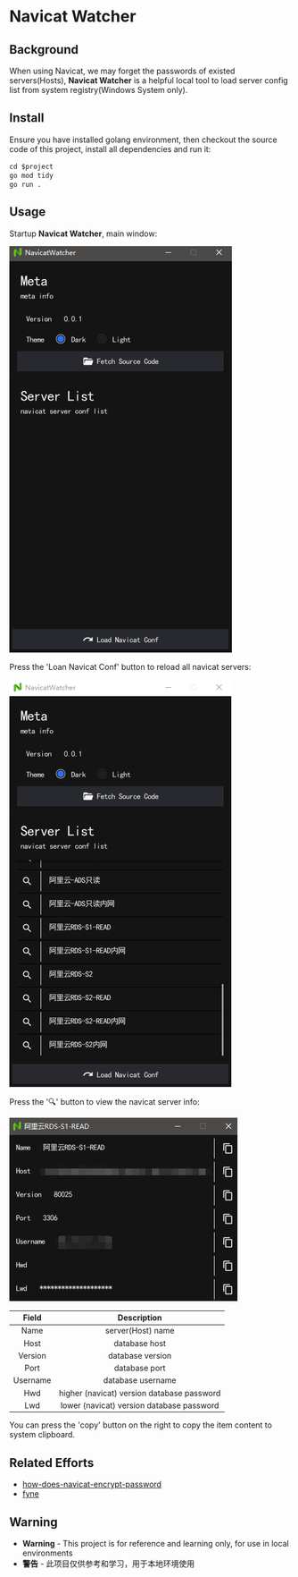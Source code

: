 # Navicat Watcher

## Background

When using Navicat, we may forget the passwords of existed servers(Hosts), **Navicat Watcher** is a helpful local tool to load server config list from system registry(Windows System only).

## Install

Ensure you have installed golang environment, then checkout the source code of this project, install all dependencies and run it: 

```shell
cd $project
go mod tidy
go run .
```

## Usage

Startup **Navicat Watcher**, main window:

![main window](doc/screenshots/main.png)

Press the 'Loan Navicat Conf' button to reload all navicat servers:

![load conf](doc/screenshots/load.png)

Press the '🔍' button to view the navicat server info:

![server info](doc/screenshots/info.png)

|  Field   |                    Description                     |
|:--------:|:--------------------------------------------------:|
|   Name   |                 server(Host) name                  |
|   Host   |                   database host                    |
| Version  |                  database version                  |
|   Port   |                   database port                    |
| Username |                 database username                  |
|   Hwd    |     higher (navicat) version database password     |
|   Lwd    |     lower (navicat) version database password      |

You can press the 'copy' button on the right to copy the item content to system clipboard.

## Related Efforts

- [how-does-navicat-encrypt-password](https://github.com/HyperSine/how-does-navicat-encrypt-password)
- [fyne](https://github.com/fyne-io/fyne)

## Warning

- **Warning** - This project is for reference and learning only, for use in local environments
- **警告** - 此项目仅供参考和学习，用于本地环境使用



